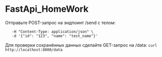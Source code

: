 # FastApi_HomeWork

Отправьте POST-запрос на эндпоинт /send с телом:

```curl -X POST http://localhost:8000/send \
   -H "Content-Type: application/json" \
   -d '{"id": "123", "name": "test_name"}'
```

Для проверки сохранённых данных сделайте GET-запрос на /data:
```curl http://localhost:8000/data```
